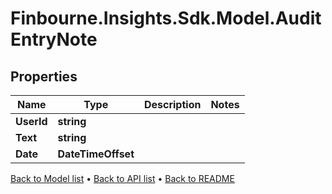 # Finbourne.Insights.Sdk.Model.AuditEntryNote

## Properties

Name | Type | Description | Notes
------------ | ------------- | ------------- | -------------
**UserId** | **string** |  | 
**Text** | **string** |  | 
**Date** | **DateTimeOffset** |  | 

[Back to Model list](../README.md#documentation-for-models) &#8226; [Back to API list](../README.md#documentation-for-api-endpoints) &#8226; [Back to README](../README.md)

